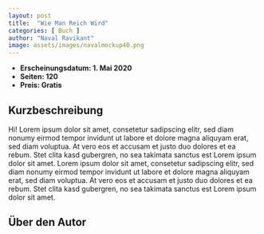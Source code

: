 ```yaml
---
layout: post
title:  "Wie Man Reich Wird"
categories: [ Buch ]
author: "Naval Ravikant"
image: assets/images/navalmockup40.png
---
```


- **Erscheinungsdatum: 1. Mai 2020**
- **Seiten: 120**
- **Preis: Gratis**

## Kurzbeschreibung

Hi! Lorem ipsum dolor sit amet, consetetur sadipscing elitr, sed diam nonumy eirmod tempor invidunt ut labore et dolore magna aliquyam erat, sed diam voluptua. At vero eos et accusam et justo duo dolores et ea rebum. Stet clita kasd gubergren, no sea takimata sanctus est Lorem ipsum dolor sit amet. Lorem ipsum dolor sit amet, consetetur sadipscing elitr, sed diam nonumy eirmod tempor invidunt ut labore et dolore magna aliquyam erat, sed diam voluptua. At vero eos et accusam et justo duo dolores et ea rebum. Stet clita kasd gubergren, no sea takimata sanctus est Lorem ipsum dolor sit amet.

## Über den Autor



